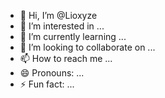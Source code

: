 - 👋 Hi, I’m @Lioxyze
- 👀 I’m interested in ...
- 🌱 I’m currently learning ...
- 💞️ I’m looking to collaborate on ...
- 📫 How to reach me ...
- 😄 Pronouns: ...
- ⚡ Fun fact: ...

<!---
Lioxyze/Lioxyze is a ✨ special ✨ repository because its `README.md` (this file) appears on your GitHub profile.
You can click the Preview link to take a look at your changes.
--->
